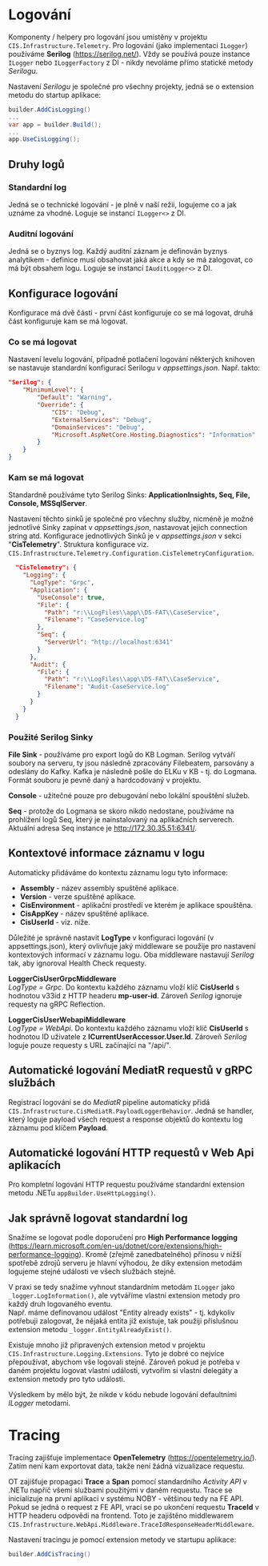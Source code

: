 ﻿# Logování
Komponenty / helpery pro logování jsou umístěny v projektu `CIS.Infrastructure.Telemetry`.
Pro logování (jako implementaci `ILogger`) používáme **Serilog** (https://serilog.net/).
Vždy se používá pouze instance `ILogger` nebo `ILoggerFactory` z DI - nikdy nevoláme přímo statické metody *Serilogu*.

Nastavení *Serilogu* je společné pro všechny projekty, jedná se o extension metodu do startup aplikace:
```csharp
builder.AddCisLogging()
...
var app = builder.Build();
...
app.UseCisLogging();
```

## Druhy logů

### Standardní log
Jedná se o technické logování - je plně v naší režii, logujeme co a jak uznáme za vhodné. Loguje se instancí `ILogger<>` z DI.

### Auditní logování
Jedná se o byznys log. 
Každý auditní záznam je definován byznys analytikem - definice musí obsahovat jaká akce a kdy se má zalogovat, co má být obsahem logu.
Loguje se instancí `IAuditLogger<>` z DI.

## Konfigurace logování
Konfigurace má dvě části - první část konfiguruje co se má logovat, druhá část konfiguruje kam se má logovat.

### Co se má logovat
Nastavení levelu logování, případně potlačení logování některých knihoven se nastavuje standardní konfigurací Serilogu v *appsettings.json*. Např. takto:
```json
"Serilog": {
    "MinimumLevel": {
        "Default": "Warning",
        "Override": {
            "CIS": "Debug",
            "ExternalServices": "Debug",
            "DomainServices": "Debug",
            "Microsoft.AspNetCore.Hosting.Diagnostics": "Information"
        }
    }
}
```

### Kam se má logovat
Standardně používáme tyto Serilog Sinks: **ApplicationInsights, Seq, File, Console, MSSqlServer**.

Nastavení těchto sinků je společné pro všechny služby, nicméně je možné jednotlivé Sinky zapínat v *appsettings.json*, nastavovat jejich connection string atd.
Konfigurace jednotlivých Sinků je v *appsettings.json* v sekci "**CisTelemetry**". Struktura konfigurace viz. `CIS.Infrastructure.Telemetry.Configuration.CisTelemetryConfiguration`.

```json
  "CisTelemetry": {
    "Logging": {
      "LogType": "Grpc",
      "Application": {
        "UseConsole": true,
        "File": {
          "Path": "r:\\LogFiles\\app\\DS-FAT\\CaseService",
          "Filename": "CaseService.log"
        },
        "Seq": {
          "ServerUrl": "http://localhost:6341"
        }
      },
      "Audit": {
        "File": {
          "Path": "r:\\LogFiles\\app\\DS-FAT\\CaseService",
          "Filename": "Audit-CaseService.log"
        }
      }
    }
  }
```

### Použité Serilog Sinky
**File Sink** - používáme pro export logů do KB Logman. Serilog vytváří soubory na serveru, ty jsou následně zpracovány Filebeatem, parsovány a odeslány do Kafky. 
Kafka je následně pošle do ELKu v KB - tj. do Logmana. Formát souboru je pevně daný a hardcodovaný v projektu.

**Console** - užitečné pouze pro debugování nebo lokální spouštění služeb.

**Seq** - protože do Logmana se skoro nikdo nedostane, používáme na prohlížení logů Seq, který je nainstalovaný na aplikačních serverech. Aktuální adresa Seq instance je http://172.30.35.51:6341/.

## Kontextové informace záznamu v logu
Automaticky přidáváme do kontextu záznamu logu tyto informace:

- **Assembly** - název assembly spuštěné aplikace.  
- **Version** - verze spuštěné aplikace.  
- **CisEnvironment** - aplikační prostředí ve kterém je aplikace spouštěna.  
- **CisAppKey** - název spuštěné aplikace.
- **CisUserId** - viz. níže.

Důležité je správně nastavit **LogType** v konfiguraci logování (v appsettings.json), který ovlivňuje jaký middleware se použije pro nastavení kontextových informací v záznamu logu.
Oba middleware nastavují *Serilog* tak, aby ignoroval Health Check requesty.

**LoggerCisUserGrpcMiddleware**  
*LogType = Grpc*. Do kontextu každého záznamu vloží klíč **CisUserId** s hodnotou v33id z HTTP headeru **mp-user-id**. Zároveň *Serilog* ignoruje requesty na gRPC Reflection.

**LoggerCisUserWebapiMiddleware**  
*LogType = WebApi*. Do kontextu každého záznamu vloží klíč **CisUserId** s hodnotou ID uživatele z **ICurrentUserAccessor.User.Id**. Zároveň *Serilog* loguje pouze requesty s URL začínající na "/api/".

## Automatické logování MediatR requestů v gRPC službách
Registrací logování se do *MediatR* pipeline automaticky přidá `CIS.Infrastructure.CisMediatR.PayloadLoggerBehavior`.
Jedná se handler, který loguje payload všech request a response objektů do kontextu log záznamu pod klíčem **Payload**.

## Automatické logování HTTP requestů v Web Api aplikacích
Pro kompletní logování HTTP requestu používáme standardní extension metodu .NETu `appBuilder.UseHttpLogging()`.

## Jak správně logovat standardní log
Snažíme se logovat podle doporučení pro **High Performance logging** (https://learn.microsoft.com/en-us/dotnet/core/extensions/high-performance-logging).
Kromě (zřejmě zanedbatelného) přínosu v nižší spotřebě zdrojů serveru je hlavní výhodou, že díky extension metodám logujeme stejné události ve všech službách stejně.

V praxi se tedy snažíme vyhnout standardním metodám `ILogger` jako `_logger.LogInformation()`, ale vytváříme vlastní extension metody pro každý druh logovaného eventu.  
Např. máme definovanou událost "Entity already exists" - tj. kdykoliv potřebuji zalogovat, že nějaká entita již existuje, tak použiji příslušnou extension metodu `_logger.EntityAlreadyExist()`.

Existuje mnoho již připravených extension metod v projektu `CIS.Infrastructure.Logging.Extensions`.
Tyto je dobré co nejvíce přepoužívat, abychom vše logovali stejně.
Zároveň pokud je potřeba v daném projektu logovat vlastní události, vytvořím si vlastní delegáty a extension metody pro tyto události.

Výsledkem by mělo být, že nikde v kódu nebude logování defaultními *ILogger* metodami.

# Tracing
Tracing zajišťuje implementace **OpenTelemetry** (https://opentelemetry.io/).
Zatím není kam exportovat data, takže není žádná vizualizace requestu.

OT zajišťuje propagaci **Trace** a **Span** pomocí standardního *Activity API* v .NETu napříč všemi službami použitými v daném requestu.
Trace se inicializuje na první aplikaci v systému NOBY - většinou tedy na FE API. 
Pokud se jedná o request z FE API, vrací se po ukončení requestu **TraceId** v HTTP headeru odpovědi na frontend. Toto je zajištěno middlewarem `CIS.Infrastructure.WebApi.Middleware.TraceIdResponseHeaderMiddleware`.

Nastavení tracingu je pomocí extension metody ve startupu aplikace:
```csharp
builder.AddCisTracing()
```
